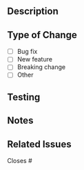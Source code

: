 ## Description
<!-- Brief description of the changes -->

## Type of Change
- [ ] Bug fix
- [ ] New feature
- [ ] Breaking change
- [ ] Other

## Testing
<!-- How did you test these changes? -->

## Notes
<!-- Any additional notes or context -->

## Related Issues
Closes #
